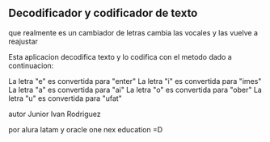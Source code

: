 ## Decodificador y codificador de texto

que realmente es un cambiador de letras cambia las vocales y las vuelve a reajustar

Esta aplicacion decodifica texto y lo codifica con el metodo dado a continuacion:

La letra "e" es convertida para "enter"
La letra "i" es convertida para "imes"
La letra "a" es convertida para "ai"
La letra "o" es convertida para "ober"
La letra "u" es convertida para "ufat"


autor Junior Ivan Rodriguez 

por alura latam y oracle one nex education =D